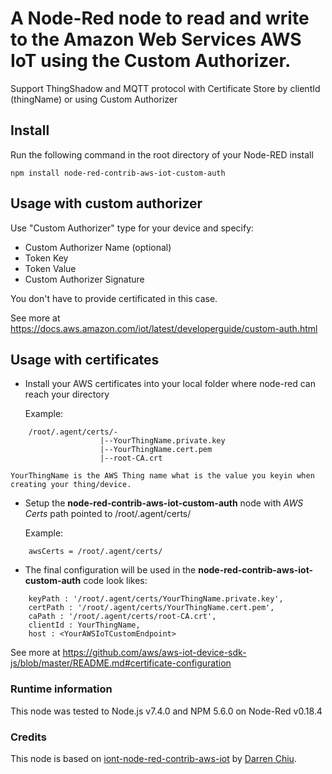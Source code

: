 A Node-Red node to read and write to the Amazon Web Services AWS IoT using the Custom Authorizer.
====================

Support ThingShadow and MQTT protocol with Certificate Store by clientId (thingName) or using Custom Authorizer


Install
-------

Run the following command in the root directory of your Node-RED install

    npm install node-red-contrib-aws-iot-custom-auth

Usage with custom authorizer
-----

Use "Custom Authorizer" type for your device and specify:
* Custom Authorizer Name (optional)
* Token Key  
* Token Value  
* Custom Authorizer Signature

You don't have to provide certificated in this case.

See more at https://docs.aws.amazon.com/iot/latest/developerguide/custom-auth.html


Usage with certificates
-----
					
+ Install your AWS certificates into your local folder where node-red can reach your directory
	
	Example: 
```
	/root/.agent/certs/-
					|--YourThingName.private.key
					|--YourThingName.cert.pem
					|--root-CA.crt
```
	YourThingName is the AWS Thing name what is the value you keyin when creating your thing/device.
	
+ Setup the **node-red-contrib-aws-iot-custom-auth** node with *AWS Certs* path pointed to /root/.agent/certs/
	
	Example: 
```
	awsCerts = /root/.agent/certs/
```

+ The final configuration will be used in the **node-red-contrib-aws-iot-custom-auth** code look likes:

```
	keyPath : '/root/.agent/certs/YourThingName.private.key',
	certPath : '/root/.agent/certs/YourThingName.cert.pem',
	caPath : '/root/.agent/certs/root-CA.crt',
	clientId : YourThingName,
	host : <YourAWSIoTCustomEndpoint>
```

See more at https://github.com/aws/aws-iot-device-sdk-js/blob/master/README.md#certificate-configuration

### Runtime information
This node was tested to Node.js v7.4.0 and NPM 5.6.0 on Node-Red v0.18.4

### Credits
This node is based on <a href="https://github.com/darrenchiu/iont-node-red-contrib-aws-iot" target="_new">iont-node-red-contrib-aws-iot</a> by <a href="https://github.com/darrenchiu">Darren Chiu</a>.

